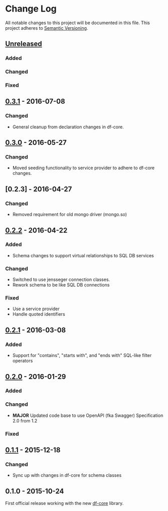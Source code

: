 # Change Log
All notable changes to this project will be documented in this file.
This project adheres to [Semantic Versioning](http://semver.org/).

## [Unreleased]
### Added

### Changed

### Fixed

## [0.3.1] - 2016-07-08
### Changed
- General cleanup from declaration changes in df-core.

## [0.3.0] - 2016-05-27
### Changed
- Moved seeding functionality to service provider to adhere to df-core changes.

## [0.2.3] - 2016-04-27
### Changed
- Removed requirement for old mongo driver (mongo.so)

## [0.2.2] - 2016-04-22
### Added
- Schema changes to support virtual relationships to SQL DB services

### Changed
- Switched to use jensseger connection classes.
- Rework schema to be like SQL DB connections

### Fixed
- Use a service provider 
- Handle quoted identifiers 

## [0.2.1] - 2016-03-08
### Added
- Support for "contains", "starts with", and "ends with" SQL-like filter operators

## [0.2.0] - 2016-01-29
### Added

### Changed
- **MAJOR** Updated code base to use OpenAPI (fka Swagger) Specification 2.0 from 1.2

### Fixed

## [0.1.1] - 2015-12-18
### Changed
- Sync up with changes in df-core for schema classes

## 0.1.0 - 2015-10-24
First official release working with the new [df-core](https://github.com/dreamfactorysoftware/df-core) library.

[Unreleased]: https://github.com/dreamfactorysoftware/df-mongodb/compare/0.3.1...HEAD
[0.3.1]: https://github.com/dreamfactorysoftware/df-mongodb/compare/0.3.0...0.3.1
[0.3.0]: https://github.com/dreamfactorysoftware/df-mongodb/compare/0.2.2...0.3.0
[0.2.2]: https://github.com/dreamfactorysoftware/df-mongodb/compare/0.2.1...0.2.2
[0.2.1]: https://github.com/dreamfactorysoftware/df-mongodb/compare/0.2.0...0.2.1
[0.2.0]: https://github.com/dreamfactorysoftware/df-mongodb/compare/0.1.1...0.2.0
[0.1.1]: https://github.com/dreamfactorysoftware/df-mongodb/compare/0.1.0...0.1.1

